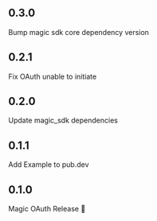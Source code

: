## 0.3.0

Bump magic sdk core dependency version

## 0.2.1

Fix OAuth unable to initiate

## 0.2.0

Update magic_sdk dependencies

## 0.1.1

Add Example to pub.dev

## 0.1.0

Magic OAuth Release 🎉

